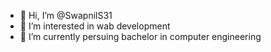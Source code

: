 - 👋 Hi, I’m @SwapnilS31
- 👀 I’m interested in wab development
- 🌱 I’m currently persuing bachelor in computer engineering


<!---
SwapnilS31/SwapnilS31 is a ✨ special ✨ repository because its `README.md` (this file) appears on your GitHub profile.
You can click the Preview link to take a look at your changes.
--->
